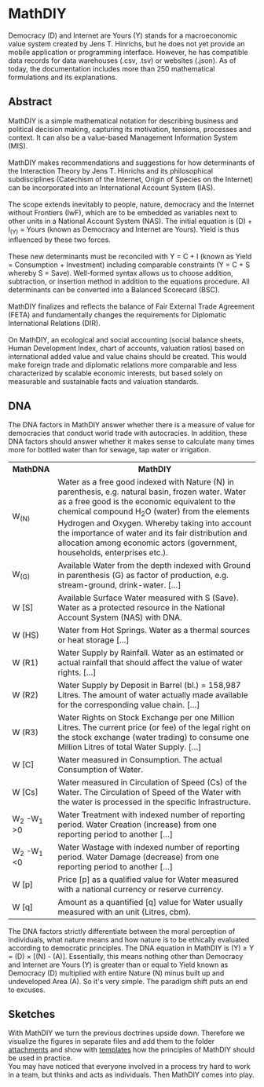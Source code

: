 # MathDIY
Democracy (D) and Internet are Yours (Y) stands for a macroeconomic value system created by Jens T. Hinrichs, but he does not yet provide an mobile application or programming interface. However, he has compatible data records for data warehouses (.csv, .tsv) or websites (.json). As of today, the documentation includes more than 250 mathematical formulations and its explanations.

<h2>Abstract</h2>
MathDIY is a simple mathematical notation for describing business and political decision making, capturing its motivation, tensions, processes and context. It can also be a value-based Management Information System (MIS).<br>
<br>
MathDIY makes recommendations and suggestions for how determinants of the Interaction Theory by Jens T. Hinrichs and its philosophical subdisciplines (Catechism of the Internet, Origin of Species on the Internet) can be incorporated into an International Account System (IAS).<br>
<br>
The scope extends inevitably to people, nature, democracy and the Internet without Frontiers (IwF), which are to be embedded as variables next to other units in a National Account System (NAS). The initial equation is (D) + I<sub>(Y)</sub> = Yours (known as Democracy and Internet are Yours). Yield is thus influenced by these two forces.<br>
<br>
These new determinants must be reconciled with Y = C + I (known as Yield = Consumption + Investment) including comparable constraints (Y = C + S whereby S = Save). Well-formed syntax allows us to choose addition, subtraction, or insertion method in addition to the equations procedure. All determinants can be converted into a Balanced Scorecard (BSC).<br>
<br>
MathDIY finalizes and reflects the balance of Fair External Trade Agreement (FETA) and fundamentally changes the requirements for Diplomatic International Relations (DIR).<br>
<br>
On MathDIY, an ecological and social accounting (social balance sheets, Human Development Index, chart of accounts, valuation ratios) based on international added value and value chains should be created. This would make foreign trade and diplomatic relations more comparable and less characterized by scalable economic interests, but based solely on measurable and sustainable facts and valuation standards.
<h2>DNA</h2>
The DNA factors in MathDIY answer whether there is a measure of value for democracies that conduct world trade with autocracies. In addition, these DNA factors should answer whether it makes sense to calculate many times more for bottled water than for sewage, tap water or irrigation.<br>
<table>
  <tr>
    <th>MathDNA</th>
    <th>MathDIY</th>
  </tr>
  <tr>
    <td>W<sub>(N)</sub></td>
    <td>Water as a free good indexed with Nature (N) in parenthesis, e.g. natural basin, frozen water. Water as a free good is the economic equivalent to the chemical compound H<sub>2</sub>O (water) from the elements Hydrogen and Oxygen. Whereby taking into account the importance of water and its fair distribution and allocation among economic actors (government, households, enterprises etc.).</td>
  </tr>
  <tr>
    <td>W<sub>(G)</sub></td>
    <td>Available Water from the depth indexed with Ground in parenthesis (G) as factor of production, e.g. stream-ground, drink-water. […]</td>
  </tr>
  <tr>
    <td>W [S]</td>
    <td>Available Surface Water measured with S (Save). Water as a protected resource in the National Account System (NAS) with DNA.</td>
  </tr>
<tr>
    <td>W (HS)</td>
    <td>Water from Hot Springs. Water as a thermal sources or heat storage […]</td>
  </tr>
<tr>
    <td>W (R1)</td>
    <td>Water Supply by Rainfall. Water as an estimated or actual rainfall that should affect the value of water rights. […]</td>
  </tr>
<tr>
    <td>W (R2)</td>
    <td>Water Supply by Deposit in Barrel (bl.) = 158,987 Litres. The amount of water actually made available for the corresponding value chain. […]</td>
  </tr>
<tr>
    <td>W (R3)</td>
    <td>Water Rights on Stock Exchange per one Million Litres. The current price (or fee) of the legal right on the stock exchange (water trading) to consume one Million Litres of total Water Supply. […]</td>
  </tr>
<tr>
    <td>W [C]</td>
    <td>Water measured in Consumption. The actual Consumption of Water.</td>
  </tr>
<tr>
    <td>W [Cs]</td>
    <td>Water measured in Circulation of Speed (Cs) of the Water. The Circulation of Speed of the Water with the water is processed in the specific Infrastructure.</td>
  </tr>
<tr>
    <td>W<sub>2</sub> -W<sub>1</sub> &#x3E;0</td>
    <td>Water Treatment with indexed number of reporting period. Water Creation (increase) from one reporting period to another […]</td>
  </tr>
<tr>
    <td>W<sub>2</sub> -W<sub>1</sub> &#x3C;0</td>
    <td>Water Wastage with indexed number of reporting period. Water Damage (decrease) from one reporting period to another […]</td>
  </tr>
<tr>
    <td>W [p]</td>
    <td>Price [p] as a qualified value for Water measured with a national currency or reserve currency.</td>
  </tr>
<tr>
    <td>W [q]</td>
    <td>Amount as a quantified [q] value for Water usually measured with an unit (Litres, cbm).</td>
  </tr>
</table>
The DNA factors strictly differentiate between the moral perception of individuals, what nature means and how nature is to be ethically evaluated according to democratic principles. The DNA equation in MathDIY is (Y) ≥ Y = (D) ×  [(N) - (A)]. Essentially, this means nothing other than Democracy and Internet are Yours (Y) is greater than or equal to Yield known as Democracy (D) multiplied with entire Nature (N) minus built up and undeveloped Area (A). So it's very simple. The paradigm shift puts an end to excuses.
<h2>Sketches</h2>
With MathDIY we turn the previous doctrines upside down. Therefore we visualize the figures in separate files and add them to the folder <a href="https://github.com/scifiltr/MathDIY/tree/master/attachments">attachments</a> and show with <a href="https://github.com/scifiltr/MathDIY/tree/master/templates">templates</a> how the principles of MathDIY should be used in practice.<br>
You may have noticed that everyone involved in a process try hard to work in a team, but thinks and acts as individuals. Then MathDIY comes into play.
